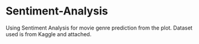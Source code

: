 # Sentiment-Analysis
Using Sentiment Analysis for movie genre prediction from the plot.
Dataset used is from Kaggle and attached.
